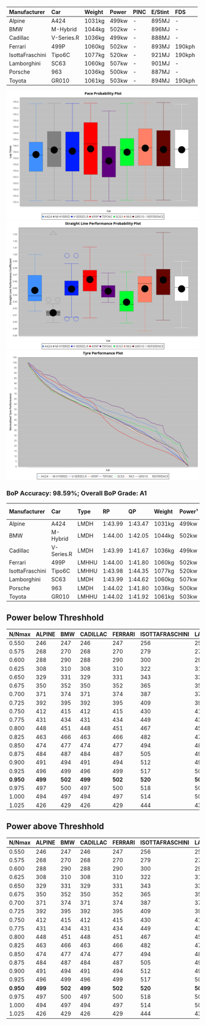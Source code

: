 |Manufacturer|Car|Weight|Power|PINC|E/Stint|FDS|
|:-|:-|:-|:-|:-|:-|:-|
|Alpine|A424|1031kg|499kw|-|895MJ|-|
|BMW|M-Hybrid|1044kg|502kw|-|896MJ|-|
|Cadillac|V-Series.R|1036kg|499kw|-|888MJ|-|
|Ferrari|499P|1060kg|502kw|-|893MJ|190kph|
|IsottaFraschini|Tipo6C|1077kg|520kw|-|921MJ|190kph|
|Lamborghini|SC63|1060kg|507kw|-|901MJ|-|
|Porsche|963|1036kg|500kw|-|887MJ|-|
|Toyota|GR010|1061kg|503kw|-|894MJ|190kph|

![PACECHART](./IMG/AUTO.png)
![STRAIGHTLINEPERFORMANCECHART](./IMG/AUTO_sp.png)
![TYREPERFORMANCECHART](./IMG/AUTO_tw.png)

### BoP Accuracy: 98.59%; Overall BoP Grade: A1
|Manufacturer|Car|Type|RP|QP|Weight|Power¹|Threshhold|PINC|Power²|E/Stint|AVG Vmax|FDS|RDLC|L/Stint|BOP-Grade|ModelAccuracy|ModelPoints|Match%|
|:-|:-|:-|:-|:-|:-|:-|:-|:-|:-|:-|:-|:-|:-|:-|:-|:-|:-|:-|
|Alpine|A424|LMDH|1:43.99|1:43.47|1031kg|499kw|0.0kph|-|499kw|895MJ|294.14kph|-|1.03|33|~A1|80.53%|517|100.00%|
|BMW|M-Hybrid|LMDH|1:44.00|1:42.05|1044kg|502kw|0.0kph|-|502kw|896MJ|289.76kph|-|1.02|33|~A1|96.62%|1656|100.00%|
|Cadillac|V-Series.R|LMDH|1:43.99|1:41.67|1036kg|499kw|0.0kph|-|499kw|888MJ|293.80kph|-|1.02|33|~A1|90.68%|2081|100.00%|
|Ferrari|499P|LMHHU|1:44.00|1:41.80|1060kg|502kw|0.0kph|-|502kw|893MJ|295.82kph|190kph|1.03|33|~A1|94.63%|2574|100.00%|
|IsottaFraschini|Tipo6C|LMHHU|1:43.98|1:44.35|1077kg|520kw|0.0kph|-|520kw|921MJ|293.86kph|190kph|1.03|33|+B1|66.67%|96|89.96%|
|Lamborghini|SC63|LMDH|1:43.99|1:44.62|1060kg|507kw|0.0kph|-|507kw|901MJ|290.97kph|-|1.03|33|~A1|92.15%|399|98.75%|
|Porsche|963|LMDH|1:44.02|1:41.80|1036kg|500kw|0.0kph|-|500kw|887MJ|294.41kph|-|1.02|33|~A1|95.67%|5902|100.00%|
|Toyota|GR010|LMHHU|1:44.02|1:41.92|1061kg|503kw|0.0kph|-|503kw|894MJ|295.76kph|190kph|1.03|33|~A1|91.69%|3310|100.00%|

## Power below Threshhold
|N/Nmax|ALPINE|BMW|CADILLAC|FERRARI|ISOTTAFRASCHINI|LAMBORGHINI|PORSCHE|TOYOTA|
|:-|:-|:-|:-|:-|:-|:-|:-|:-|
|0.550|246|247|246|247|256|250|246|248|
|0.575|268|270|268|270|279|273|269|271|
|0.600|288|290|288|290|300|293|289|291|
|0.625|308|310|308|310|322|314|309|311|
|0.650|329|331|329|331|343|335|330|332|
|0.675|350|352|350|352|365|356|351|353|
|0.700|371|374|371|374|387|377|372|374|
|0.725|392|395|392|395|409|399|393|395|
|0.750|412|415|412|415|430|419|413|416|
|0.775|431|434|431|434|449|438|432|435|
|0.800|448|451|448|451|467|455|449|452|
|0.825|463|466|463|466|482|470|464|467|
|0.850|474|477|474|477|494|482|475|478|
|0.875|484|487|484|487|505|492|485|488|
|0.900|491|494|491|494|512|499|492|495|
|0.925|496|499|496|499|517|504|497|500|
|**0.950**|**499**|**502**|**499**|**502**|**520**|**507**|**500**|**503**|
|0.975|497|500|497|500|518|505|498|501|
|1.000|494|497|494|497|514|502|495|498|
|1.025|426|429|426|429|444|433|427|430|

## Power above Threshhold
|N/Nmax|ALPINE|BMW|CADILLAC|FERRARI|ISOTTAFRASCHINI|LAMBORGHINI|PORSCHE|TOYOTA|
|:-|:-|:-|:-|:-|:-|:-|:-|:-|
|0.550|246|247|246|247|256|250|246|248|
|0.575|268|270|268|270|279|273|269|271|
|0.600|288|290|288|290|300|293|289|291|
|0.625|308|310|308|310|322|314|309|311|
|0.650|329|331|329|331|343|335|330|332|
|0.675|350|352|350|352|365|356|351|353|
|0.700|371|374|371|374|387|377|372|374|
|0.725|392|395|392|395|409|399|393|395|
|0.750|412|415|412|415|430|419|413|416|
|0.775|431|434|431|434|449|438|432|435|
|0.800|448|451|448|451|467|455|449|452|
|0.825|463|466|463|466|482|470|464|467|
|0.850|474|477|474|477|494|482|475|478|
|0.875|484|487|484|487|505|492|485|488|
|0.900|491|494|491|494|512|499|492|495|
|0.925|496|499|496|499|517|504|497|500|
|**0.950**|**499**|**502**|**499**|**502**|**520**|**507**|**500**|**503**|
|0.975|497|500|497|500|518|505|498|501|
|1.000|494|497|494|497|514|502|495|498|
|1.025|426|429|426|429|444|433|427|430|
